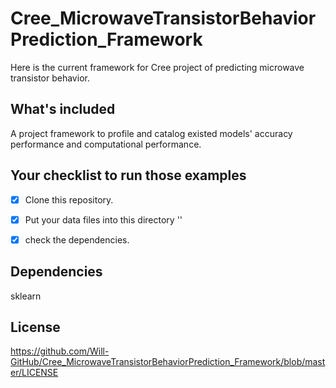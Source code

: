 # Cree_MicrowaveTransistorBehaviorPrediction_Framework
Here is the current framework for Cree project of predicting microwave transistor behavior.


## What's included
A project framework to profile and catalog existed models' accuracy performance and computational performance.

## Your checklist to run those examples
- [X] Clone this repository.
- [X] Put your data files into this directory ''
- [X] check the dependencies.


## Dependencies
sklearn

## License
https://github.com/Will-GitHub/Cree_MicrowaveTransistorBehaviorPrediction_Framework/blob/master/LICENSE
